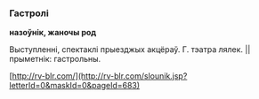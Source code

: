 ### Гастролі
**назоўнік, жаночы род**

Выступленні, спектаклі прыезджых акцёраў. Г. тэатра лялек. || прыметнік: гастрольны.

<a rel="author">[http://rv-blr.com/](http://rv-blr.com/slounik.jsp?letterId=0&maskId=0&pageId=683)</a>
